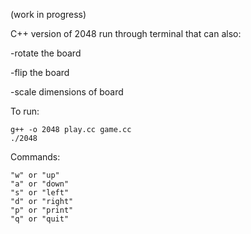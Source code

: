 (work in progress)

C++ version of 2048 run through terminal that can also:

-rotate the board

-flip the board

-scale dimensions of board

To run:
```
g++ -o 2048 play.cc game.cc
./2048
```

Commands:
```
"w" or "up"
"a" or "down"
"s" or "left"
"d" or "right"
"p" or "print"
"q" or "quit"
```
